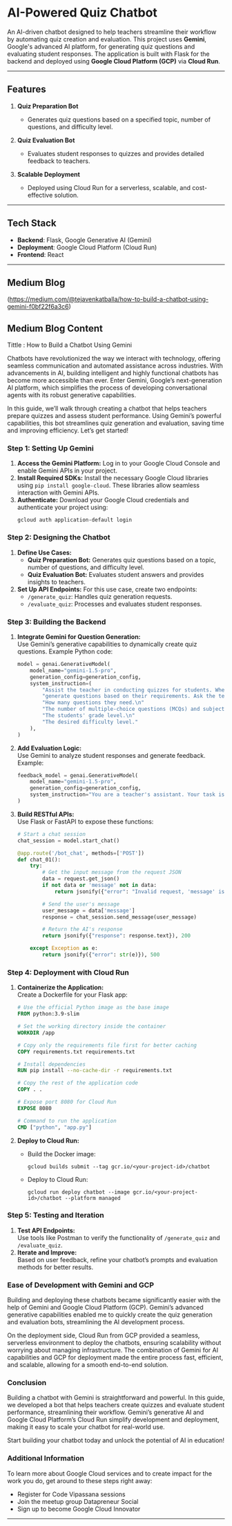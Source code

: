 # AI-Powered Quiz Chatbot  

An AI-driven chatbot designed to help teachers streamline their workflow by automating quiz creation and evaluation. This project uses **Gemini**, Google's advanced AI platform, for generating quiz questions and evaluating student responses. The application is built with Flask for the backend and deployed using **Google Cloud Platform (GCP)** via **Cloud Run**.

---

## **Features**  

1. **Quiz Preparation Bot**  
   - Generates quiz questions based on a specified topic, number of questions, and difficulty level.  

2. **Quiz Evaluation Bot**  
   - Evaluates student responses to quizzes and provides detailed feedback to teachers.  

3. **Scalable Deployment**  
   - Deployed using Cloud Run for a serverless, scalable, and cost-effective solution.  

---

## **Tech Stack**  

- **Backend**: Flask, Google Generative AI (Gemini)  
- **Deployment**: Google Cloud Platform (Cloud Run)  
- **Frontend**: React  

---

## **Medium Blog**
(https://medium.com/@tejavenkatballa/how-to-build-a-chatbot-using-gemini-f0bf22f6a3c6)

## **Medium Blog Content**

Tittle : How to Build a Chatbot Using Gemini


Chatbots have revolutionized the way we interact with technology, offering seamless communication and automated assistance across industries. With advancements in AI, building intelligent and highly functional chatbots has become more accessible than ever. Enter Gemini, Google’s next-generation AI platform, which simplifies the process of developing conversational agents with its robust generative capabilities.

In this guide, we’ll walk through creating a chatbot that helps teachers prepare quizzes and assess student performance. Using Gemini’s powerful capabilities, this bot streamlines quiz generation and evaluation, saving time and improving efficiency. Let’s get started!

### Step 1: Setting Up Gemini
1. **Access the Gemini Platform:** Log in to your Google Cloud Console and enable Gemini APIs in your project.
2. **Install Required SDKs:** Install the necessary Google Cloud libraries using `pip install google-cloud`. These libraries allow seamless interaction with Gemini APIs.
3. **Authenticate:** Download your Google Cloud credentials and authenticate your project using:
   ```
   gcloud auth application-default login
   ```

### Step 2: Designing the Chatbot
1. **Define Use Cases:**
   - **Quiz Preparation Bot:** Generates quiz questions based on a topic, number of questions, and difficulty level.
   - **Quiz Evaluation Bot:** Evaluates student answers and provides insights to teachers.
2. **Set Up API Endpoints:** For this use case, create two endpoints:
   - `/generate_quiz`: Handles quiz generation requests.
   - `/evaluate_quiz`: Processes and evaluates student responses.

### Step 3: Building the Backend
1. **Integrate Gemini for Question Generation:**  
   Use Gemini’s generative capabilities to dynamically create quiz questions. Example Python code:
   ```python
   model = genai.GenerativeModel(
       model_name="gemini-1.5-pro",
       generation_config=generation_config,
       system_instruction=(
           "Assist the teacher in conducting quizzes for students. When the teacher requests questions on a specific topic, "
           "generate questions based on their requirements. Ask the teacher if they do not provide:\n\n"
           "How many questions they need.\n"
           "The number of multiple-choice questions (MCQs) and subjective questions.\n"
           "The students' grade level.\n"
           "The desired difficulty level."
       ),
   )
   ```

2. **Add Evaluation Logic:**  
   Use Gemini to analyze student responses and generate feedback. Example:
   ```python
   feedback_model = genai.GenerativeModel(
       model_name="gemini-1.5-pro",
       generation_config=generation_config,
       system_instruction="You are a teacher's assistant. Your task is to evaluate student quizzes and provide a score.\n\nHere's how to assess the quiz:\n\n1. Carefully review the quiz question, student answer.\n2. Compare the student's answer to the correct answer.\n3. If the student's answer is completely correct, give a score of 100%.\n4. If the student's answer is completely incorrect, give a score of 0%.\n5. If the student's answer is partially correct, determine the percentage of the answer that is correct and provide a score accordingly. For example, if the answer is half correct, give a score of 50%.\n6. If the quiz question requires a specific format (e.g., multiple-choice, short answer, essay), evaluate the student's answer based on the format requirements.  If the format is incorrect, deduct points as appropriate.\n7. If the student's answer is ambiguous or unclear, provide feedback explaining why and suggest how the student could improve their answer.\n8. Provide the score and any relevant feedback.\n\n",
   )
   ```

3. **Build RESTful APIs:**  
   Use Flask or FastAPI to expose these functions:
   ```python
   # Start a chat session
   chat_session = model.start_chat()

   @app.route('/bot_chat', methods=['POST'])
   def chat_01():
       try:
           # Get the input message from the request JSON
           data = request.get_json()
           if not data or 'message' not in data:
               return jsonify({"error": "Invalid request, 'message' is required"}), 400

           # Send the user's message
           user_message = data['message']
           response = chat_session.send_message(user_message)

           # Return the AI's response
           return jsonify({"response": response.text}), 200

       except Exception as e:
           return jsonify({"error": str(e)}), 500
   ```

### Step 4: Deployment with Cloud Run
1. **Containerize the Application:**  
   Create a Dockerfile for your Flask app:
   ```Dockerfile
   # Use the official Python image as the base image
   FROM python:3.9-slim

   # Set the working directory inside the container
   WORKDIR /app

   # Copy only the requirements file first for better caching
   COPY requirements.txt requirements.txt

   # Install dependencies
   RUN pip install --no-cache-dir -r requirements.txt

   # Copy the rest of the application code
   COPY . .

   # Expose port 8080 for Cloud Run
   EXPOSE 8080

   # Command to run the application
   CMD ["python", "app.py"]
   ```

2. **Deploy to Cloud Run:**
   - Build the Docker image:
     ```
     gcloud builds submit --tag gcr.io/<your-project-id>/chatbot
     ```
   - Deploy to Cloud Run:
     ```
     gcloud run deploy chatbot --image gcr.io/<your-project-id>/chatbot --platform managed
     ```

### Step 5: Testing and Iteration
1. **Test API Endpoints:**  
   Use tools like Postman to verify the functionality of `/generate_quiz` and `/evaluate_quiz`.
2. **Iterate and Improve:**  
   Based on user feedback, refine your chatbot’s prompts and evaluation methods for better results.

### Ease of Development with Gemini and GCP
Building and deploying these chatbots became significantly easier with the help of Gemini and Google Cloud Platform (GCP). Gemini’s advanced generative capabilities enabled me to quickly create the quiz generation and evaluation bots, streamlining the AI development process.

On the deployment side, Cloud Run from GCP provided a seamless, serverless environment to deploy the chatbots, ensuring scalability without worrying about managing infrastructure. The combination of Gemini for AI capabilities and GCP for deployment made the entire process fast, efficient, and scalable, allowing for a smooth end-to-end solution.

### Conclusion
Building a chatbot with Gemini is straightforward and powerful. In this guide, we developed a bot that helps teachers create quizzes and evaluate student performance, streamlining their workflow. Gemini’s generative AI and Google Cloud Platform’s Cloud Run simplify development and deployment, making it easy to scale your chatbot for real-world use.

Start building your chatbot today and unlock the potential of AI in education!

### Additional Information
To learn more about Google Cloud services and to create impact for the work you do, get around to these steps right away:
- Register for Code Vipassana sessions
- Join the meetup group Datapreneur Social
- Sign up to become Google Cloud Innovator

---


